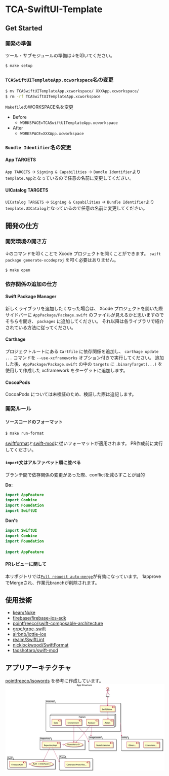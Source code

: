 # TCA-SwiftUI-Template

## Get Started

### 開発の準備

ツール・サブモジュールの準備は↓を叩いてください。

```sh
$ make setup
```

### `TCASwiftUITemplateApp.xcworkspace`名の変更

```sh
$ mv TCASwiftUITemplateApp.xcworkspace/ XXXApp.xcworkspace/
$ rm -rf TCASwiftUITemplateApp.xcworkspace
```

`Makefile`のWORKSPACE名を変更

- Before
  - `WORKSPACE=TCASwiftUITemplateApp.xcworkspace`
- After
  - `WORKSPACE=XXXApp.xcworkspace`

### `Bundle Identifier`名の変更

#### App TARGETS
`App TARGETS` → `Signing & Capabilities` → `Bundle Identifier`より  
`template.App`となっているので任意の名前に変更してください。

#### UICatalog TARGETS
`UICatalog TARGETS` → `Signing & Capabilities` → `Bundle Identifier`より  
`template.UICatalog`となっているので任意の名前に変更してください。

## 開発の仕方

### 開発環境の開き方
↓のコマンドを叩くことで Xcode プロジェクトを開くことができます。
`swift package generate-xcodeproj` を叩く必要はありません。

```sh
$ make open
```

### 依存関係の追加の仕方

#### Swift Package Manager
新しくライブラリを追加したくなった場合は、 Xcode プロジェクトを開いた際サイドバーに `AppPackage/Package.swift` のファイルが見えるかと思いますのでそちらを開き、  `packages` に追加してください。
それ以降は各ライブラリで紹介されている方法に従ってください。

#### Carthage
プロジェクトルートにある `Cartfile` に依存関係を追加し、 `carthage update ...` コマンドを `--use-xcframeworks` オプション付きで実行してください。
追加した後、`AppPackage/Package.swift` の中の `targets` に `.binaryTarget(...)` を使用して作成した xcframework をターゲットに追加します。

#### CocoaPods
CocoaPods については未検証のため、検証した際は追記します。

### 開発ルール

#### ソースコードのフォーマット

```
$ make run-format
```

[swiftformat](https://github.com/nicklockwood/SwiftFormat)と[swift-mod](https://github.com/taoshotaro/swift-mod/tree/update-deps)に従いフォーマットが適用されます。
PR作成前に実行してください。

#### `import`文はアルファベット順に並べる

ブランチ間で依存関係の変更があった際、conflictを減らすことが目的

**Do:**
```swift
import AppFeature
import Combine
import Foundation
import SwiftUI
```

**Don't:**
```swift
import SwiftUI
import Combine
import Foundation

import AppFeature
```

#### PRレビューに関して

本リポジトリでは[`Pull request auto-merge`](https://docs.github.com/en/github/administering-a-repository/managing-auto-merge-for-pull-requests-in-your-repository)が有効になっています。
1approveでMergeされ、作業元branchが削除されます。

## 使用技術
- [kean/Nuke](https://github.com/kean/Nuke)
- [firebase/firebase-ios-sdk](https://github.com/firebase/firebase-ios-sdk)
- [pointfreeco/swift-composable-architecture](https://github.com/pointfreeco/swift-composable-architecture)
- [grpc/grpc-swift](https://github.com/grpc/grpc-swift)
- [airbnb/lottie-ios](https://github.com/airbnb/lottie-ios)
- [realm/SwiftLint](https://github.com/realm/SwiftLint)
- [nicklockwood/SwiftFormat](https://github.com/nicklockwood/SwiftFormat)
- [taoshotaro/swift-mod](https://github.com/taoshotaro/swift-mod/tree/update-deps)

## アプリアーキテクチャ

[pointfreeco/isowords](https://github.com/pointfreeco/isowords) を参考に作成しています。　
![architecture](./doc/images/app.png)

